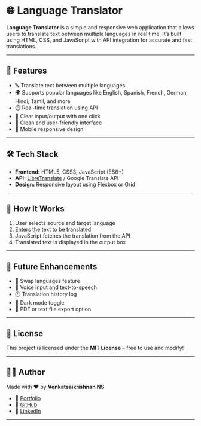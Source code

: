 # 🌐 Language Translator

**Language Translator** is a simple and responsive web application that allows users to translate text between multiple languages in real time. It’s built using HTML, CSS, and JavaScript with API integration for accurate and fast translations.

---

## 🌟 Features

- 🔤 Translate text between multiple languages
- 🌍 Supports popular languages like English, Spanish, French, German, Hindi, Tamil, and more
- ⏱️ Real-time translation using API
- 🧼 Clear input/output with one click
- 🎨 Clean and user-friendly interface
- 📱 Mobile responsive design

---

## 🛠️ Tech Stack

- **Frontend:** HTML5, CSS3, JavaScript (ES6+)  
- **API:** [LibreTranslate](https://libretranslate.com/) / Google Translate API  
- **Design:** Responsive layout using Flexbox or Grid  

---

## 🧠 How It Works

1. User selects source and target language
2. Enters the text to be translated
3. JavaScript fetches the translation from the API
4. Translated text is displayed in the output box

---

## 🎯 Future Enhancements

- 🔁 Swap languages feature  
- 🎤 Voice input and text-to-speech  
- 🕘 Translation history log  
- 🌙 Dark mode toggle  
- 📄 PDF or text file export option  

---

## 📄 License

This project is licensed under the **MIT License** – free to use and modify!

---

## 🙋‍♂️ Author

Made with ❤️ by **Venkatsaikrishnan NS**

- 🔗 [Portfolio](https://venkatsaikrishnan045.github.io/Venkat-sPortfolio/)  
- 🐙 [GitHub](https://github.com/venkatsaikrishnan045)  
- 💼 [LinkedIn](https://www.linkedin.com/in/venkatsaikrishnan-ns/)  

---

